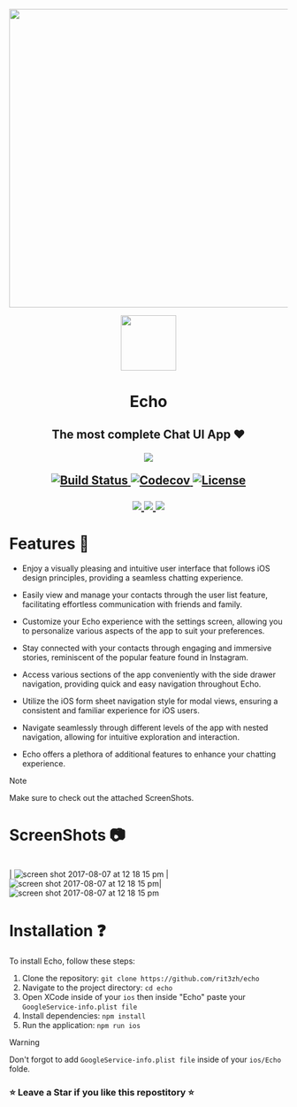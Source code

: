 <p align="center">
    <img src="./assets/echo-banner.jpg" width=540>
    
</p>
<p align="center">
    <img src="./assets/echo-2.jpg" width=100>
        <h1 align="center">Echo
        <h2 align="center">The most complete Chat UI App ❤️
</p>
</p>

<p align="center">
<a href="https://github.com/rit3zh/Echo" target="_blank">
    <img src="http://forthebadge.com/images/badges/built-with-love.svg"/>
  </a>

 <p align="center">
<p align="center">
  <a href="https://github.com/rit3zh/Echo" target="_blank">
    <img src="https://img.shields.io/badge/react_native-%2320232a.svg?style=for-the-badge&logo=react&logoColor=%2361DAFB)" alt="Build Status">
  </a>
<a href="https://github.com/rit3zh/Echo" target="_blank">
    <img src="https://img.shields.io/badge/firebase-a08021?style=for-the-badge&logo=firebase&logoColor=ffcd34" alt="Codecov" />
  </a>
    <a href="https://github.com/rit3zh/Echo" target="_blank">
    <img src="https://img.shields.io/badge/typescript-%23007ACC.svg?style=for-the-badge&logo=typescript&logoColor=white" alt="License">
  </a>  
  <p align="center">
  <a href="https://github.com/rit3zh/Echo" target="_blank">
    <img src="https://a11ybadges.com/badge?logo=macos" />
  </a>
  <a href="https://github.com/rit3zh/Echo" target="_blank">
<img src="https://a11ybadges.com/badge?logo=apple" />
  </a>
  
  <a>
  <img src="https://a11ybadges.com/badge?logo=xcode&color" />
  </a>
</p>
</p>

# Features 🚀

- Enjoy a visually pleasing and intuitive user interface that follows iOS design principles, providing a seamless chatting experience.

- Easily view and manage your contacts through the user list feature, facilitating effortless communication with friends and family.

- Customize your Echo experience with the settings screen, allowing you to personalize various aspects of the app to suit your preferences.

- Stay connected with your contacts through engaging and immersive stories, reminiscent of the popular feature found in Instagram.

- Access various sections of the app conveniently with the side drawer navigation, providing quick and easy navigation throughout Echo.

- Utilize the iOS form sheet navigation style for modal views, ensuring a consistent and familiar experience for iOS users.

- Navigate seamlessly through different levels of the app with nested navigation, allowing for intuitive exploration and interaction.

- Echo offers a plethora of additional features to enhance your chatting experience.

> [!NOTE]  
> Make sure to check out the attached ScreenShots.

# ScreenShots 📷

| | | |
|:-------------------------:|:-------------------------:|:-------------------------:|
|
<img  alt="screen shot 2017-08-07 at 12 18 15 pm" src="./assets/home.jpg"> | <img alt="screen shot 2017-08-07 at 12 18 15 pm" src="./assets/swipe.jpg">|<img  alt="screen shot 2017-08-07 at 12 18 15 pm" src="./assets/settings.jpg">

# Installation ❓

To install Echo, follow these steps:

1. Clone the repository: `git clone https://github.com/rit3zh/echo`
2. Navigate to the project directory: `cd echo`
3. Open XCode inside of your `ios` then inside "Echo" paste your `GoogleService-info.plist file`
4. Install dependencies: `npm install`
5. Run the application: `npm run ios`

> [!WARNING]  
> Don't forgot to add `GoogleService-info.plist file` inside of your `ios/Echo` folde.


### ⭐ Leave a Star if you like this repostitory ⭐

